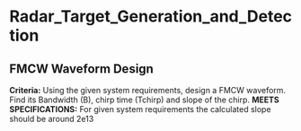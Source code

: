 # Radar_Target_Generation_and_Detection
## FMCW Waveform Design
**Criteria:** Using the given system requirements, design a FMCW waveform. Find its Bandwidth (B), chirp time (Tchirp) and slope of the chirp.
**MEETS SPECIFICATIONS:**  For given system requirements the calculated slope should be around 2e13 
